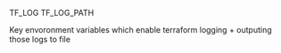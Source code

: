 TF_LOG
TF_LOG_PATH

Key envoronment variables which enable terraform logging + outputing those logs to file